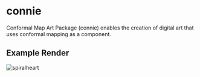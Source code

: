 # connie
Conformal Map Art Package (connie) enables the creation of digital art that uses conformal mapping as a component.

## Example Render
![spiralheart](https://user-images.githubusercontent.com/3913535/157131165-27427f05-dbae-4fb9-8aa1-297e82347ba8.gif)
